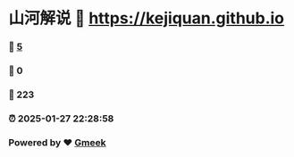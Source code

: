 # 山河解说 :link: https://kejiquan.github.io 
### :page_facing_up: [5](https://kejiquan.github.io/tag.html) 
### :speech_balloon: 0 
### :hibiscus: 223 
### :alarm_clock: 2025-01-27 22:28:58 
### Powered by :heart: [Gmeek](https://github.com/Meekdai/Gmeek)
